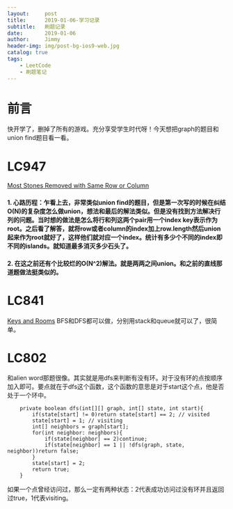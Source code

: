 ```yaml
---
layout:     post
title:      2019-01-06-学习记录
subtitle:   刷题记录
date:       2019-01-06
author:     Jimmy
header-img: img/post-bg-ios9-web.jpg
catalog: true
tags:
    - LeetCode
    - 刷题笔记
---
```


# 前言
快开学了，删掉了所有的游戏。充分享受学生时代呀！今天想把graph的题目和union find题目看一看。

# LC947
[Most Stones Removed with Same Row or Column](https://leetcode.com/problems/most-stones-removed-with-same-row-or-column/)

#### 1. 心路历程：乍看上去，非常类似union find的题目，但是第一次写的时候在纠结O(N)的复杂度怎么做union，想法和最后的解法类似。但是没有找到方法解决行列的问题。当时想的做法是怎么将行和列这两个pair用一个index key表示作为root。之后看了解答，就将row或者column的index加上row.length然后union起来作为root就好了，这样他们就对应一个index。统计有多少个不同的index即不同的islands。就知道最多消灭多少石头了。
#### 2. 在这之前还有个比较烂的O(N^2)解法。就是两两之间union。和之前的直线那道题做法挺类似的。


# LC841
[Keys and Rooms](https://leetcode.com/problems/keys-and-rooms/)
BFS和DFS都可以做，分别用stack和queue就可以了，很简单。


# LC802
和alien word那题很像。其实就是用dfs来判断有没有环。对于没有环的点按顺序加入即可。要点就在于dfs这个函数，这个函数的意思是对于start这个点，他是否处于一个环中。
```
    private boolean dfs(int[][] graph, int[] state, int start){
        if(state[start] != 0)return state[start] == 2; // visited
        state[start] = 1; // visiting
        int[] neighbors = graph[start];
        for(int neighbor: neighbors){
            if(state[neighbor] == 2)continue;
            if(state[neighbor] == 1 || !dfs(graph, state, neighbor))return false;
        }
        state[start] = 2;
        return true;
    }
```
如果一个点曾经访问过，那么一定有两种状态：2代表成功访问过没有环并且返回过true，1代表visiting。